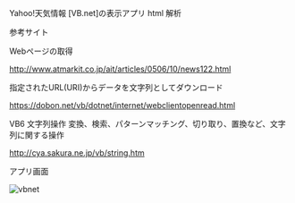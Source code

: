 Yahoo!天気情報 [VB.net]の表示アプリ 
html 解析


参考サイト

Webページの取得

http://www.atmarkit.co.jp/ait/articles/0506/10/news122.html


指定されたURL(URI)からデータを文字列としてダウンロード

https://dobon.net/vb/dotnet/internet/webclientopenread.html

VB6 文字列操作
変換、検索、パターンマッチング、切り取り、置換など、文字列に関する操作

http://cya.sakura.ne.jp/vb/string.htm



アプリ画面


![vbnet](https://user-images.githubusercontent.com/33685249/36351140-7f3687ea-14e8-11e8-8f9e-3a7be54236c9.png)

